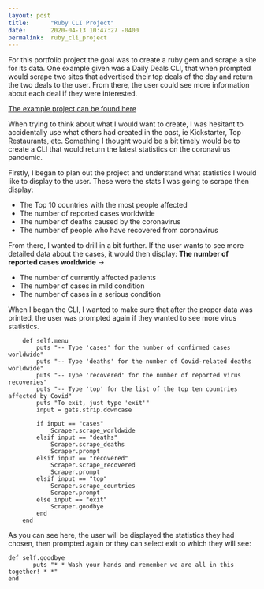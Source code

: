 ```yaml
---
layout: post
title:      "Ruby CLI Project"
date:       2020-04-13 10:47:27 -0400
permalink:  ruby_cli_project
---
```



For this portfolio project the goal was to create a ruby gem and scrape a site for its data. One example given was a Daily Deals CLI, that when prompted would scrape two sites that advertised their top deals of the day and return the two deals to the user. From there, the user could see more information about each deal if they were interested. 

[The example project can be found here](https://github.com/learn-co-curriculum/daily_deal)


When trying to think about what I would want to create, I was hesitant to accidentally use what others had created in the past, ie Kickstarter, Top Restaurants, etc. Something I thought would be a bit timely would be to create a CLI that would return the latest statistics on the coronavirus pandemic. 


[](https://giphy.com/gifs/6dRsQSNHU3Cla/html5)

Firstly, I began to plan out the project and understand what statistics I would like to display to the user. These were the stats I was going to scrape then display:

* The Top 10 countries with the most people affected
* The number of reported cases worldwide
* The number of deaths caused by the coronavirus
* The number of people who have recovered from coronavirus

From there, I wanted to drill in a bit further. If the user wants to see more detailed data about the cases, it would then display:
**The number of reported cases worldwide**  ->
* The number of currently affected patients
* The number of cases in mild condition
* The number of cases in a serious condition


When I began the CLI, I wanted to make sure that after the proper data was printed, the user was prompted again if they wanted to see more virus statistics.

```
    def self.menu
        puts "-- Type 'cases' for the number of confirmed cases worldwide"
        puts "-- Type 'deaths' for the number of Covid-related deaths worldwide"
        puts "-- Type 'recovered' for the number of reported virus recoveries"
        puts "-- Type 'top' for the list of the top ten countries affected by Covid"
        puts "To exit, just type 'exit'"
        input = gets.strip.downcase
    
        if input == "cases"
            Scraper.scrape_worldwide
        elsif input == "deaths"
            Scraper.scrape_deaths
            Scraper.prompt
        elsif input == "recovered"
            Scraper.scrape_recovered
            Scraper.prompt
        elsif input == "top"
            Scraper.scrape_countries
            Scraper.prompt
        else input == "exit"
            Scraper.goodbye
        end
    end
```

As you can see here, the user will be displayed the statistics they had chosen, then prompted again or they can select exit to which they will see:

```
def self.goodbye
       puts "* * Wash your hands and remember we are all in this together! * *"   
end

```
